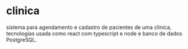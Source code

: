 # clinica
sistema para agendamento e cadastro de pacientes de uma clinica, tecnologias usada como react com typescript e node e banco de dados PostgreSQL.

